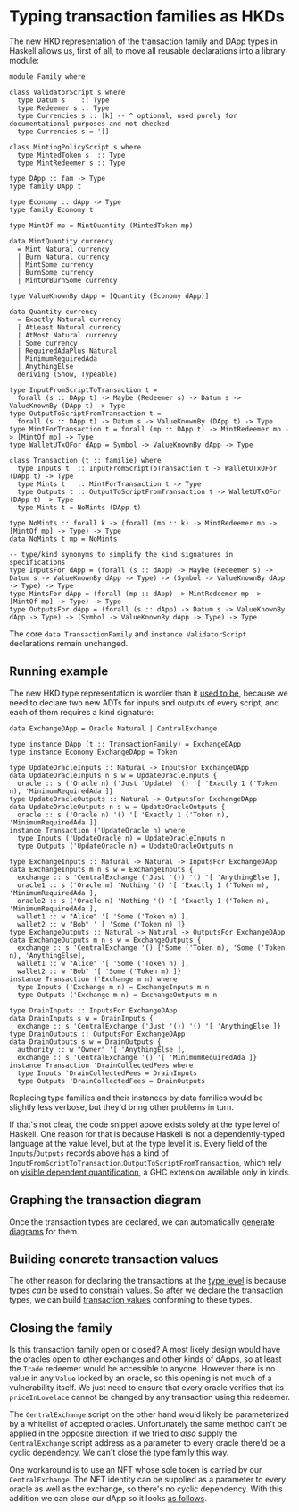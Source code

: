 # Typing transaction families as HKDs

<!--
~~~ {.haskell}
{-# LANGUAGE DataKinds, DuplicateRecordFields, GADTs, FlexibleInstances, OverloadedStrings,
             KindSignatures, StandaloneKindSignatures, NoStarIsType,
             PolyKinds, RankNTypes, TypeApplications, TypeFamilies, UndecidableInstances #-}

module HKD where

import Data.Functor.Const (Const (Const))
import Data.Kind (Type)
import Data.Typeable (Typeable)
import GHC.TypeLits (Symbol)
import GHC.TypeNats (Natural)

import Family
~~~
-->

The new HKD representation of the transaction family and DApp types in Haskell allows us, first of all, to move all
reusable declarations into a library module:

~~~ {.haskell.ignore}
module Family where

class ValidatorScript s where
  type Datum s    :: Type
  type Redeemer s :: Type
  type Currencies s :: [k] -- ^ optional, used purely for documentational purposes and not checked
  type Currencies s = '[]

class MintingPolicyScript s where
  type MintedToken s  :: Type
  type MintRedeemer s :: Type

type DApp :: fam -> Type
type family DApp t

type Economy :: dApp -> Type
type family Economy t

type MintOf mp = MintQuantity (MintedToken mp)

data MintQuantity currency
  = Mint Natural currency
  | Burn Natural currency
  | MintSome currency
  | BurnSome currency
  | MintOrBurnSome currency

type ValueKnownBy dApp = [Quantity (Economy dApp)]

data Quantity currency
  = Exactly Natural currency
  | AtLeast Natural currency
  | AtMost Natural currency
  | Some currency
  | RequiredAdaPlus Natural
  | MinimumRequiredAda
  | AnythingElse
  deriving (Show, Typeable)

type InputFromScriptToTransaction t =
  forall (s :: DApp t) -> Maybe (Redeemer s) -> Datum s -> ValueKnownBy (DApp t) -> Type
type OutputToScriptFromTransaction t =
  forall (s :: DApp t) -> Datum s -> ValueKnownBy (DApp t) -> Type
type MintForTransaction t = forall (mp :: DApp t) -> MintRedeemer mp -> [MintOf mp] -> Type
type WalletUTxOFor dApp = Symbol -> ValueKnownBy dApp -> Type

class Transaction (t :: familie) where
  type Inputs t  :: InputFromScriptToTransaction t -> WalletUTxOFor (DApp t) -> Type
  type Mints t   :: MintForTransaction t -> Type
  type Outputs t :: OutputToScriptFromTransaction t -> WalletUTxOFor (DApp t) -> Type
  type Mints t = NoMints (DApp t)

type NoMints :: forall k -> (forall (mp :: k) -> MintRedeemer mp -> [MintOf mp] -> Type) -> Type
data NoMints t mp = NoMints

-- type/kind synonyms to simplify the kind signatures in specifications 
type InputsFor dApp = (forall (s :: dApp) -> Maybe (Redeemer s) -> Datum s -> ValueKnownBy dApp -> Type) -> (Symbol -> ValueKnownBy dApp -> Type) -> Type
type MintsFor dApp = (forall (mp :: dApp) -> MintRedeemer mp -> [MintOf mp] -> Type) -> Type
type OutputsFor dApp = (forall (s :: dApp) -> Datum s -> ValueKnownBy dApp -> Type) -> (Symbol -> ValueKnownBy dApp -> Type) -> Type
~~~

The core `data TransactionFamily` and `instance ValidatorScript` declarations remain unchanged.

<!--
~~~ {.haskell}
data TransactionFamily =
  UpdateOracle Natural
  | Exchange Natural Natural
  | DrainCollectedFees
data Token = Token Natural deriving (Eq, Typeable)

data OracleRedeemer (n :: Natural) = Update

instance ValidatorScript ('Oracle n) where
  type Currencies ('Oracle n) = '[ 'Token n ]
  type Datum ('Oracle n) = ()
  type Redeemer ('Oracle n) = OracleRedeemer n
instance ValidatorScript 'CentralExchange where
  type Currencies 'CentralExchange = '[ 'AnythingElse ]
  type Datum 'CentralExchange = ()
  type Redeemer 'CentralExchange = ()
~~~
-->

## Running example

The new HKD type representation is wordier than it [used to be](Typed.md), because we need to declare two new ADTs for
inputs and outputs of every script, and each of them requires a kind signature:

~~~ {.haskell}
data ExchangeDApp = Oracle Natural | CentralExchange

type instance DApp (t :: TransactionFamily) = ExchangeDApp
type instance Economy ExchangeDApp = Token

type UpdateOracleInputs :: Natural -> InputsFor ExchangeDApp
data UpdateOracleInputs n s w = UpdateOracleInputs {
  oracle :: s ('Oracle n) ('Just 'Update) '() '[ 'Exactly 1 ('Token n), 'MinimumRequiredAda ]}
type UpdateOracleOutputs :: Natural -> OutputsFor ExchangeDApp
data UpdateOracleOutputs n s w = UpdateOracleOutputs {
  oracle :: s ('Oracle n) '() '[ 'Exactly 1 ('Token n), 'MinimumRequiredAda ]}
instance Transaction ('UpdateOracle n) where
  type Inputs ('UpdateOracle n) = UpdateOracleInputs n
  type Outputs ('UpdateOracle n) = UpdateOracleOutputs n

type ExchangeInputs :: Natural -> Natural -> InputsFor ExchangeDApp
data ExchangeInputs m n s w = ExchangeInputs {
  exchange :: s 'CentralExchange ('Just '()) '() '[ 'AnythingElse ],
  oracle1 :: s ('Oracle m) 'Nothing '() '[ 'Exactly 1 ('Token m), 'MinimumRequiredAda ],
  oracle2 :: s ('Oracle n) 'Nothing '() '[ 'Exactly 1 ('Token n), 'MinimumRequiredAda ],
  wallet1 :: w "Alice" '[ 'Some ('Token m) ],
  wallet2 :: w "Bob" ' [ 'Some ('Token n) ]}
type ExchangeOutputs :: Natural -> Natural -> OutputsFor ExchangeDApp
data ExchangeOutputs m n s w = ExchangeOutputs {
  exchange :: s 'CentralExchange '() ['Some ('Token m), 'Some ('Token n), 'AnythingElse],
  wallet1 :: w "Alice" '[ 'Some ('Token n) ],
  wallet2 :: w "Bob" '[ 'Some ('Token m) ]}
instance Transaction ('Exchange m n) where
  type Inputs ('Exchange m n) = ExchangeInputs m n
  type Outputs ('Exchange m n) = ExchangeOutputs m n

type DrainInputs :: InputsFor ExchangeDApp
data DrainInputs s w = DrainInputs {
  exchange :: s 'CentralExchange ('Just '()) '() '[ 'AnythingElse ]}
type DrainOutputs :: OutputsFor ExchangeDApp
data DrainOutputs s w = DrainOutputs {
  authority :: w "Owner" '[ 'AnythingElse ],
  exchange :: s 'CentralExchange '() '[ 'MinimumRequiredAda ]}
instance Transaction 'DrainCollectedFees where
  type Inputs 'DrainCollectedFees = DrainInputs
  type Outputs 'DrainCollectedFees = DrainOutputs
~~~

Replacing type families and their instances by data families would be slightly less verbose, but they'd bring other
problems in turn.

If that's not clear, the code snippet above exists solely at the type level of Haskell. One reason for that is because
Haskell is not a dependently-typed language at the value level, but at the type level it is. Every field of the
`Inputs`/`Outputs` records above has a kind of `InputFromScriptToTransaction`.`OutputToScriptFromTransaction`, which
rely on [visible dependent
quantification](https://ryanglscott.github.io/2019/03/15/visible-dependent-quantification-in-haskell), a GHC extension
available only in kinds.

## Graphing the transaction diagram

Once the transaction types are declared, we can automatically [generate diagrams](Diagram.md) for them.

## Building concrete transaction values

The other reason for declaring the transactions at the [type
level](https://aphyr.com/posts/342-typing-the-technical-interview) is because types _can_ be used to constrain
values. So after we declare the transaction types, we can build [transaction values](Values.md) conforming to these
types.

## Closing the family

Is this transaction family open or closed? A most likely design would have the
oracles open to other exchanges and other kinds of dApps, so at least the
`Trade` redeemer would be accessible to anyone. However there is no value in any
`Value` locked by an oracle, so this opening is not much of a vulnerability
itself. We just need to ensure that every oracle verifies that its
`priceInLovelace` cannot be changed by any transaction using this redeemer.

The `CentralExchange` script on the other hand would likely be parameterized
by a whitelist of accepted oracles. Unfortunately the same method can't be
applied in the opposite direction: if we tried to *also* supply the
`CentralExchange` script address as a parameter to every oracle there'd be a
cyclic dependency. We can't close the type family this way.

One workaround is to use an NFT whose sole token is carried by our
`CentralExchange`. The NFT identity can be supplied as a parameter to every
oracle as well as the exchange, so there's no cyclic dependency. With this
addition we can close our dApp so it looks [as follows](NFT.md).
